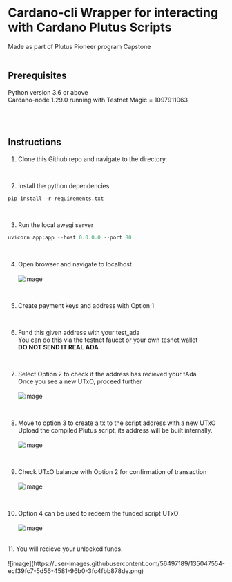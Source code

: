 <h1>Cardano-cli Wrapper for interacting with Cardano Plutus Scripts</h1>
Made as part of Plutus Pioneer program Capstone
<br><br>


<h2>Prerequisites</h2>
Python version 3.6 or above<br>
Cardano-node 1.29.0 running with Testnet Magic = 1097911063

<br><br>

<h2> Instructions </h2>

1. Clone this Github repo and navigate to the directory.
<br>

2. Install the python dependencies
```python
pip install -r requirements.txt
```
<br>

3. Run the local awsgi server
```python
uvicorn app:app --host 0.0.0.0 --port 80
```
<br>

4. Open browser and navigate to localhost <br><br>
   ![image](https://user-images.githubusercontent.com/56497189/135043259-94d504fa-5326-4789-94da-b233ff5aaae3.png)

<br>

5. Create payment keys and address with Option 1
<br>

6. Fund this given address with your test_ada<br>
   You can do this via the testnet faucet or your own tesnet wallet<br>
   <strong> DO NOT SEND IT REAL ADA </strong>
<br>

7. Select Option 2 to check if the address has recieved your tAda<br>
   Once you see a new UTxO, proceed further <br><br>
   ![image](https://user-images.githubusercontent.com/56497189/135046239-94f3f834-5711-4f6c-8452-319c2b00416f.png)
   
<br>

8. Move to option 3 to create a tx to the script address with a new UTxO<br>
   Upload the compiled Plutus script, its address will be built internally. <br><br>
   ![image](https://user-images.githubusercontent.com/56497189/135046821-676d56f5-b1d0-4b4b-a39d-37d3dc603c3a.png)
   
<br>

9. Check UTxO balance with Option 2 for confirmation of transaction  <br><br>
   ![image](https://user-images.githubusercontent.com/56497189/135047035-3c104f0e-8a41-4a9e-8c08-e7cd3a3612f6.png)
<br>

10. Option 4 can be used to redeem the funded script UTxO <br><br>
   ![image](https://user-images.githubusercontent.com/56497189/135047347-d0e0f4ae-c92a-489e-a837-8ae6fc25ffe2.png)
<br>
 11. You will recieve your unlocked funds. <br><br>
   ![image](https://user-images.githubusercontent.com/56497189/135047554-ecf39fc7-5d56-4581-96b0-3fc4fbb878de.png)


